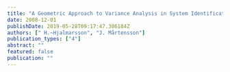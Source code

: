 ```yaml
---
title: "A Geometric Approach to Variance Analysis in System Identification"
date: 2008-12-01
publishDate: 2019-05-28T09:17:47.386184Z
authors: [" H.~Hjalmarsson", "J. Mårtensson"]
publication_types: ["4"]
abstract: ""
featured: false
publication: ""
---
```


